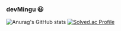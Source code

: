 ### devMingu 😃

![Anurag's GitHub stats](https://github-readme-stats.vercel.app/api?username=devMingu&show_icons=true&theme=merko)
[![Solved.ac Profile](http://mazassumnida.wtf/api/v2/generate_badge?boj=rooster100)](https://solved.ac/이름/)
